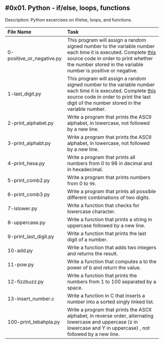 #0x01. Python - if/else, loops, functions
------------------------------------------
Description: Python excercises on if/else, loops, and functions.

| File Name | Task |
|:----------|:-----|
| 0-positive_or_negative.py | This program will assign a random signed number to the variable number each time it is executed. Complete <a href="https://github.com/holbertonschool/0x01.py/blob/master/0-positive_or_negative_py">this</a> source code in order to print whether the number stored in the variable number is positive or negative. |
| 1-last_digit.py | This program will assign a random signed number to the variable number each time it is executed. Complete <a href="https://github.com/holbertonschool/0x01.py/blob/master/1-last_digit_py">this</a> source code in order to print the last digit of the number stored in the variable number. |
| 2-print_alphabet.py | Write a program that prints the ASCII alphabet, in lowercase, not followed by a new line. |
| 3-print_alphabt.py | Write a program that prints the ASCII alphabet, in lowercase, not followed by a new line. |
| 4-print_hexa.py | Write a program that prints all numbers from 0 to 98 in decimal and in hexadecimal. |
| 5-print_comb2.py | Write a program that prints numbers from 0 to `99`. |
| 6-print_comb3.py | Write a program that prints all possible different combinations of two digits.|
| 7-islower.py | Write a function that checks for lowercase character. |
| 8-uppercase.py | Write a function that prints a string in uppercase followed by a new line. |
| 9-print_last_digit.py | Write a function that prints the last digit of a number. |
| 10-add.py | Write a function that adds two integers and returns the result.|
| 11-pow.py | Write a function that computes a to the power of b and return the value. |
| 12-fizzbuzz.py | Write a function that prints the numbers from 1 to 100 separated by a space. |
| 13-insert_number.c | Write a function in C that inserts a number into a sorted singly linked list. |
| 100-print_tebahpla.py | Write a program that prints the ASCII alphabet, in reverse order, alternating lowercase and uppercase (z in lowercase and Y in uppercase) , not followed by a new line. |
